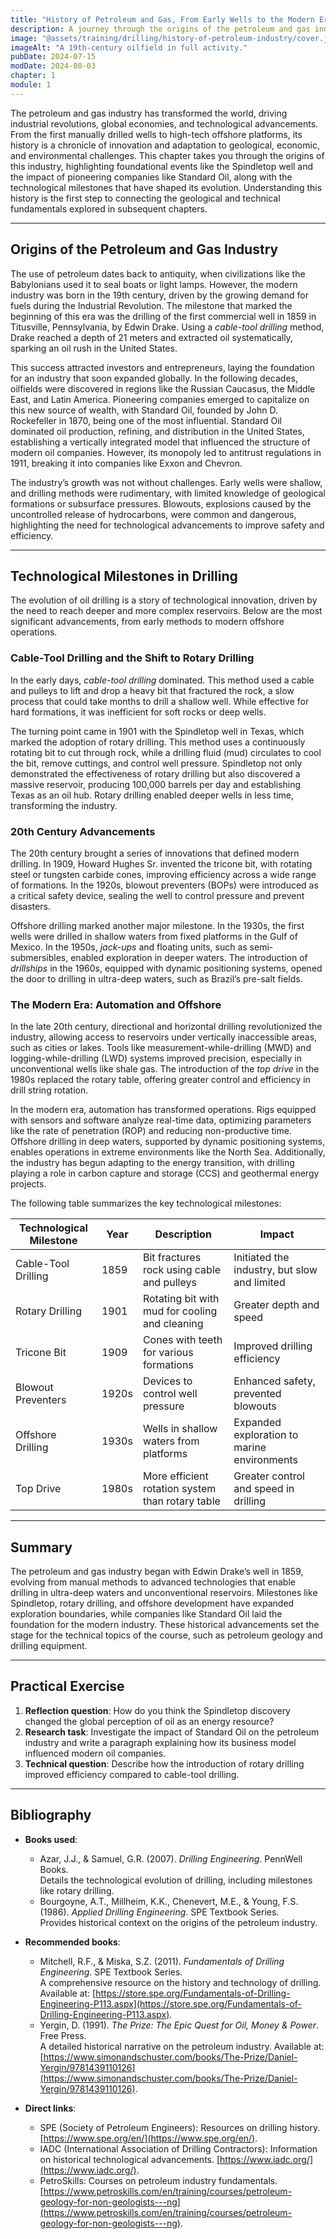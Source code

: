 ```yaml
---
title: "History of Petroleum and Gas, From Early Wells to the Modern Era"
description: A journey through the origins of the petroleum and gas industry, from the first commercial wells to the technological advances that have defined the modern era. This chapter explores key milestones like Spindletop, the impact of companies like Standard Oil, and the evolution toward offshore drilling.
image: "@assets/training/drilling/history-of-petroleum-industry/cover.jpg"
imageAlt: "A 19th-century oilfield in full activity."
pubDate: 2024-07-15
modDate: 2024-08-03
chapter: 1
module: 1
---
```


The petroleum and gas industry has transformed the world, driving industrial revolutions, global economies, and technological advancements. From the first manually drilled wells to high-tech offshore platforms, its history is a chronicle of innovation and adaptation to geological, economic, and environmental challenges. This chapter takes you through the origins of this industry, highlighting foundational events like the Spindletop well and the impact of pioneering companies like Standard Oil, along with the technological milestones that have shaped its evolution. Understanding this history is the first step to connecting the geological and technical fundamentals explored in subsequent chapters.

---

## Origins of the Petroleum and Gas Industry

The use of petroleum dates back to antiquity, when civilizations like the Babylonians used it to seal boats or light lamps. However, the modern industry was born in the 19th century, driven by the growing demand for fuels during the Industrial Revolution. The milestone that marked the beginning of this era was the drilling of the first commercial well in 1859 in Titusville, Pennsylvania, by Edwin Drake. Using a *cable-tool drilling* method, Drake reached a depth of 21 meters and extracted oil systematically, sparking an oil rush in the United States.

This success attracted investors and entrepreneurs, laying the foundation for an industry that soon expanded globally. In the following decades, oilfields were discovered in regions like the Russian Caucasus, the Middle East, and Latin America. Pioneering companies emerged to capitalize on this new source of wealth, with Standard Oil, founded by John D. Rockefeller in 1870, being one of the most influential. Standard Oil dominated oil production, refining, and distribution in the United States, establishing a vertically integrated model that influenced the structure of modern oil companies. However, its monopoly led to antitrust regulations in 1911, breaking it into companies like Exxon and Chevron.

The industry’s growth was not without challenges. Early wells were shallow, and drilling methods were rudimentary, with limited knowledge of geological formations or subsurface pressures. Blowouts, explosions caused by the uncontrolled release of hydrocarbons, were common and dangerous, highlighting the need for technological advancements to improve safety and efficiency.

---

## Technological Milestones in Drilling

The evolution of oil drilling is a story of technological innovation, driven by the need to reach deeper and more complex reservoirs. Below are the most significant advancements, from early methods to modern offshore operations.

### Cable-Tool Drilling and the Shift to Rotary Drilling

In the early days, *cable-tool drilling* dominated. This method used a cable and pulleys to lift and drop a heavy bit that fractured the rock, a slow process that could take months to drill a shallow well. While effective for hard formations, it was inefficient for soft rocks or deep wells.

The turning point came in 1901 with the Spindletop well in Texas, which marked the adoption of rotary drilling. This method uses a continuously rotating bit to cut through rock, while a drilling fluid (mud) circulates to cool the bit, remove cuttings, and control well pressure. Spindletop not only demonstrated the effectiveness of rotary drilling but also discovered a massive reservoir, producing 100,000 barrels per day and establishing Texas as an oil hub. Rotary drilling enabled deeper wells in less time, transforming the industry.

### 20th Century Advancements

The 20th century brought a series of innovations that defined modern drilling. In 1909, Howard Hughes Sr. invented the tricone bit, with rotating steel or tungsten carbide cones, improving efficiency across a wide range of formations. In the 1920s, blowout preventers (BOPs) were introduced as a critical safety device, sealing the well to control pressure and prevent disasters.

Offshore drilling marked another major milestone. In the 1930s, the first wells were drilled in shallow waters from fixed platforms in the Gulf of Mexico. In the 1950s, *jack-ups* and floating units, such as semi-submersibles, enabled exploration in deeper waters. The introduction of *drillships* in the 1960s, equipped with dynamic positioning systems, opened the door to drilling in ultra-deep waters, such as Brazil’s pre-salt fields.

### The Modern Era: Automation and Offshore

In the late 20th century, directional and horizontal drilling revolutionized the industry, allowing access to reservoirs under vertically inaccessible areas, such as cities or lakes. Tools like measurement-while-drilling (MWD) and logging-while-drilling (LWD) systems improved precision, especially in unconventional wells like shale gas. The introduction of the *top drive* in the 1980s replaced the rotary table, offering greater control and efficiency in drill string rotation.

In the modern era, automation has transformed operations. Rigs equipped with sensors and software analyze real-time data, optimizing parameters like the rate of penetration (ROP) and reducing non-productive time. Offshore drilling in deep waters, supported by dynamic positioning systems, enables operations in extreme environments like the North Sea. Additionally, the industry has begun adapting to the energy transition, with drilling playing a role in carbon capture and storage (CCS) and geothermal energy projects.

The following table summarizes the key technological milestones:

| **Technological Milestone** | **Year** | **Description**                                      | **Impact**                                      |
|-----------------------------|----------|-----------------------------------------------------|------------------------------------------------|
| Cable-Tool Drilling         | 1859     | Bit fractures rock using cable and pulleys          | Initiated the industry, but slow and limited    |
| Rotary Drilling             | 1901     | Rotating bit with mud for cooling and cleaning      | Greater depth and speed                        |
| Tricone Bit                 | 1909     | Cones with teeth for various formations             | Improved drilling efficiency                   |
| Blowout Preventers          | 1920s    | Devices to control well pressure                    | Enhanced safety, prevented blowouts            |
| Offshore Drilling           | 1930s    | Wells in shallow waters from platforms              | Expanded exploration to marine environments    |
| Top Drive                   | 1980s    | More efficient rotation system than rotary table    | Greater control and speed in drilling          |

---

## Summary

The petroleum and gas industry began with Edwin Drake’s well in 1859, evolving from manual methods to advanced technologies that enable drilling in ultra-deep waters and unconventional reservoirs. Milestones like Spindletop, rotary drilling, and offshore development have expanded exploration boundaries, while companies like Standard Oil laid the foundation for the modern industry. These historical advancements set the stage for the technical topics of the course, such as petroleum geology and drilling equipment.

---

## Practical Exercise

1. **Reflection question**: How do you think the Spindletop discovery changed the global perception of oil as an energy resource?
2. **Research task**: Investigate the impact of Standard Oil on the petroleum industry and write a paragraph explaining how its business model influenced modern oil companies.
3. **Technical question**: Describe how the introduction of rotary drilling improved efficiency compared to cable-tool drilling.

---

## Bibliography

- **Books used**:
  - Azar, J.J., & Samuel, G.R. (2007). *Drilling Engineering*. PennWell Books.  
    Details the technological evolution of drilling, including milestones like rotary drilling.
  - Bourgoyne, A.T., Millheim, K.K., Chenevert, M.E., & Young, F.S. (1986). *Applied Drilling Engineering*. SPE Textbook Series.  
    Provides historical context on the origins of the petroleum industry.

- **Recommended books**:
  - Mitchell, R.F., & Miska, S.Z. (2011). *Fundamentals of Drilling Engineering*. SPE Textbook Series.  
    A comprehensive resource on the history and technology of drilling. Available at: [https://store.spe.org/Fundamentals-of-Drilling-Engineering-P113.aspx](https://store.spe.org/Fundamentals-of-Drilling-Engineering-P113.aspx).
  - Yergin, D. (1991). *The Prize: The Epic Quest for Oil, Money & Power*. Free Press.  
    A detailed historical narrative on the petroleum industry. Available at: [https://www.simonandschuster.com/books/The-Prize/Daniel-Yergin/9781439110126](https://www.simonandschuster.com/books/The-Prize/Daniel-Yergin/9781439110126).

- **Direct links**:
  - SPE (Society of Petroleum Engineers): Resources on drilling history. [https://www.spe.org/en/](https://www.spe.org/en/).
  - IADC (International Association of Drilling Contractors): Information on historical technological advancements. [https://www.iadc.org/](https://www.iadc.org/).
  - PetroSkills: Courses on petroleum industry fundamentals. [https://www.petroskills.com/en/training/courses/petroleum-geology-for-non-geologists---ng](https://www.petroskills.com/en/training/courses/petroleum-geology-for-non-geologists---ng).
  